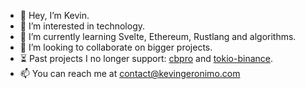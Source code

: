 - 👋 Hey, I’m Kevin.
- 👀 I’m interested in technology.
- 🌱 I’m currently learning Svelte, Ethereum, Rustlang and algorithms.
- 💞️ I’m looking to collaborate on bigger projects.
- ⏳ Past projects I no longer support: [cbpro](https://crates.io/crates/cbpro) and [tokio-binance](https://crates.io/crates/tokio-binance).
- 📫 You can reach me at contact@kevingeronimo.com


<!---
kevingeronimo/kevingeronimo is a ✨ special ✨ repository because its `README.md` (this file) appears on your GitHub profile.
You can click the Preview link to take a look at your changes.
--->
